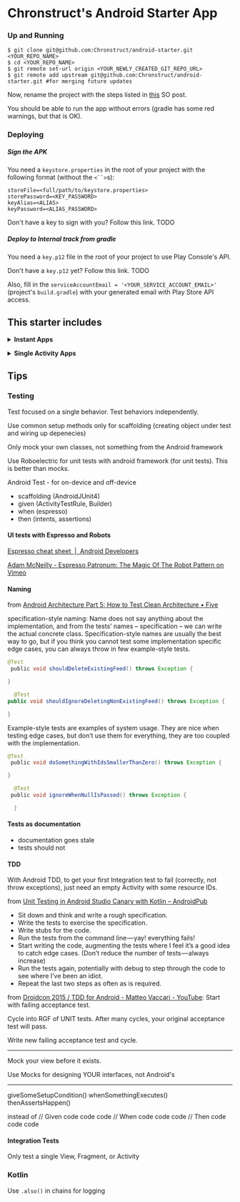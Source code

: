 # Chronstruct's Android Starter App

### Up and Running

```shell
$ git clone git@github.com:Chronstruct/android-starter.git <YOUR_REPO_NAME>
$ cd <YOUR_REPO_NAME>
$ git remote set-url origin <YOUR_NEWLY_CREATED_GIT_REPO_URL>
$ git remote add upstream git@github.com:Chronstruct/android-starter.git #for merging future updates
```

Now, rename the project with the steps listed in [this](https://stackoverflow.com/questions/16804093/android-studio-rename-package/29092698#29092698) SO post.

You should be able to run the app without errors (gradle has some red warnings, but that is OK).

### Deploying
##### Sign the APK
You need a `keystore.properties` in the root of your project with the following format (without the `<``>`s):
```text
storeFile=<full/path/to/keystore.properties>
storePassword=<KEY_PASSWORD>
keyAlias=<ALIAS>
keyPassword=<ALIAS_PASSWORD>
```

Don't have a key to sign with you? Follow this link. TODO

##### Deploy to Internal track from gradle
You need a `key.p12` file in the root of your project to use Play Console's API.

Don't have a `key.p12` yet? Follow this link. TODO

Also, fill in the `serviceAccountEmail = '<YOUR_SERVICE_ACCOUNT_EMAIL>'` (project's `build.gradle`) with your generated email with Play Store API access.

## This starter includes
<p><details>
  <summary><b>Instant Apps</b></summary>
  <p>Discovery via Instant App</br>
    </br>
     Search - query to instant app</br>
     ads - to instant app</br>
     links</br>
    </br>
     "Try Now" is like window shopping. A gateway to try without commitment. "Try Now" removes commitment anxiety, and reduces install friction.</br>
    </br>
     Web banners: from "Install" to "Open"</br>
   </p>
</details></p>
<p><details>
  <summary><b>Single Activity Apps</b></summary>
  <p>Activity manages common app chrome (appbar, bottom bar, etc).</br>
     transitions and animations managed by Navigation, not by hand</br>
     </br>
     fragments now form the screens
   </p>
</details></p>


## Tips
### Testing
Test focused on a single behavior. Test behaviors independently.

Use common setup methods only for scaffolding (creating object under test and wiring up depenecies)

Only mock your own classes, not something from the Android framework

Use Roboelectric for unit tests with android framework (for unit tests). This is better than mocks.

Android Test - for on-device and off-device
- scaffolding (AndroidJUnit4)
- given (ActivityTestRule, Builder)
- when (espresso)
- then (intents, assertions)

#### UI tests with Espresso and Robots
[Espresso cheat sheet  \|  Android Developers](https://developer.android.com/training/testing/espresso/cheat-sheet)

[Adam McNeilly \- Espresso Patronum: The Magic Of The Robot Pattern on Vimeo](https://vimeo.com/266512108)

#### Naming
from [Android Architecture Part 5: How to Test Clean Architecture • Five](http://five.agency/android-architecture-part-5-test-clean-architecture/)

specification-style naming: Name does not say anything about the implementation, and from the tests’ names – specification – we can write the actual concrete class. Specification-style names are usually the best way to go, but if you think you cannot test some implementation specific edge cases, you can always throw in few example-style tests.

```java
@Test
 public void shouldDeleteExistingFeed() throws Exception {  

}

  @Test 
public void shouldIgnoreDeletingNonExistingFeed() throws Exception {  

}
```

Example-style tests are examples of system usage. They are nice when testing edge cases, but don’t use them for everything, they are too coupled with the implementation.

```java
@Test
 public void doSomethingWithIdsSmallerThanZero() throws Exception {  

}

  @Test
 public void ignoreWhenNullIsPassed() throws Exception {

  }
```

#### Tests as documentation
- documentation goes stale
- tests should not

#### TDD
With Android TDD, to get your first Integration test to fail (correctly, not throw exceptions), just need an empty Activity with some resource IDs.

from [Unit Testing in Android Studio Canary with Kotlin – AndroidPub](https://android.jlelse.eu/unit-testing-in-android-studio-canary-with-kotlin-612cea3c0790)
- Sit down and think and write a rough specification.
- Write the tests to exercise the specification.
- Write stubs for the code.
- Run the tests from the command line — yay! everything fails!
- Start writing the code, augmenting the tests where I feel it’s a good idea to catch edge cases. (Don’t reduce the number of tests — always increase)
- Run the tests again, potentially with debug to step through the code to see where I’ve been an idiot.
- Repeat the last two steps as often as is required.

from [Droidcon 2015 / TDD for Android \- Matteo Vaccari \- YouTube](https://www.youtube.com/watch?v=RLo6hs1uDLA):
Start with failing acceptance test.

Cycle into RGF of UNIT tests. After many cycles, your original acceptance test will pass.

Write new failing acceptance test and cycle.

---

Mock your view before it exists.

Use Mocks for designing YOUR interfaces, not Android's

----

giveSomeSetupCondition()
whenSomethingExecutes()
thenAssertsHappen()

instead of
// Given
code
code
code
// When
code
code
code
// Then
code
code
code

#### Integration Tests
Only test a single View, Fragment, or Activity

### Kotlin
Use `.also()` in chains for logging
